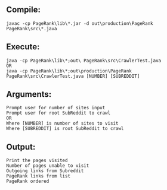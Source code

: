 ## Compile:
    javac -cp PageRank\lib\*.jar -d out\production\PageRank PageRank\src\*.java
## Execute:
    java -cp PageRank\lib\*;out\ PageRank\src\CrawlerTest.java
    OR 
    java -cp PageRank\lib\*;out\production\PageRank PageRank\src\CrawlerTest.java [NUMBER] [SUBREDDIT]
    
## Arguments:
    Prompt user for number of sites input
    Prompt user for root SubReddit to crawl
    OR
    Where [NUMBER] is number of sites to visit
    Where [SUBREDDIT] is root SubReddit to crawl 
    
## Output:
    Print the pages visited
    Number of pages unable to visit
    Outgoing links from Subreddit
    PageRank links from list
    PageRank ordered
